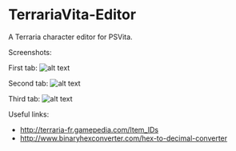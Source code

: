 # TerrariaVita-Editor
A Terraria character editor for PSVita.

Screenshots:

First tab:
![alt text](https://image.noelshack.com/fichiers/2017/30/6/1501281016-tce1.png)

Second tab:
![alt text](https://image.noelshack.com/fichiers/2017/30/6/1501281028-tce2.png)

Third tab:
![alt text](https://image.noelshack.com/fichiers/2017/30/6/1501281031-tce3.png)

Useful links:
- http://terraria-fr.gamepedia.com/Item_IDs
- http://www.binaryhexconverter.com/hex-to-decimal-converter
